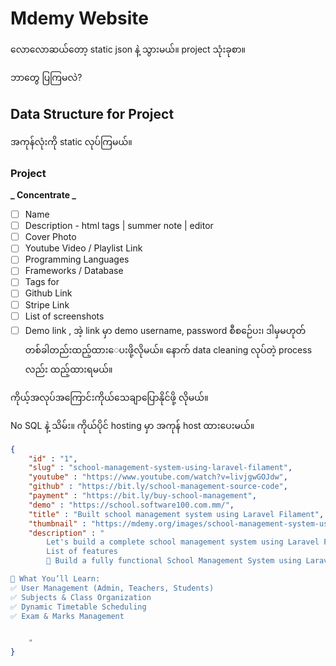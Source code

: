 # Mdemy Website

လောလောဆယ်တော့ static json နဲ့ သွားမယ်။
project သုံးခုစာ။

ဘာတွေ ပြကြမလဲ?

## Data Structure for Project

အကုန်လုံးကို static လုပ်ကြမယ်။

### Project

**_ Concentrate _**

- [ ] Name
- [ ] Description - html tags | summer note | editor
- [ ] Cover Photo
- [ ] Youtube Video / Playlist Link
- [ ] Programming Languages
- [ ] Frameworks / Database
- [ ] Tags for
- [ ] Github Link
- [ ] Stripe Link
- [ ] List of screenshots
- [ ] Demo link , အဲ့ link မှာ demo username, password စီစဉ်ေပး၊ ဒါမှမဟုတ် တစ်ခါတည်းထည့်ထားေပးဖို့လိုမယ်။ နောက် data cleaning လုပ်တဲ့ process လည်း ထည့်ထားရမယ်။

ကိုယ့်အလုပ်အကြောင်းကိုယ်သေချာပြောနိုင်ဖို့ လိုမယ်။

No SQL နဲ့ သိမ်း။
ကိုယ်ပိုင် hosting မှာ အကုန် host ထားပေးမယ်။



```json
{
    "id" : "1",
    "slug" : "school-management-system-using-laravel-filament",
    "youtube" : "https://www.youtube.com/watch?v=livjgwGOJdw",
    "github" : "https://bit.ly/school-management-source-code",
    "payment" : "https://bit.ly/buy-school-management",
    "demo" : "https://school.software100.com.mm/",
    "title" : "Built school management system using Laravel Filament",
    "thumbnail" : "https://mdemy.org/images/school-management-system-using-laravel-filament.png",
    "description" : "
        Let's build a complete school management system using Laravel Filament.
        List of features
        🚀 Build a fully functional School Management System using Laravel and Filament PHP! In this step-by-step tutorial, we’ll create a complete system from an empty directory to a production-ready project.

🔹 What You’ll Learn:
✅ User Management (Admin, Teachers, Students)
✅ Subjects & Class Organization
✅ Dynamic Timetable Scheduling
✅ Exam & Marks Management


    "
}
```
